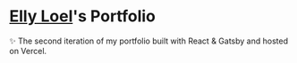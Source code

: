 # [Elly Loel](https://ellyloel.com/)'s Portfolio

✨ The second iteration of my portfolio built with React & Gatsby and hosted on Vercel.
